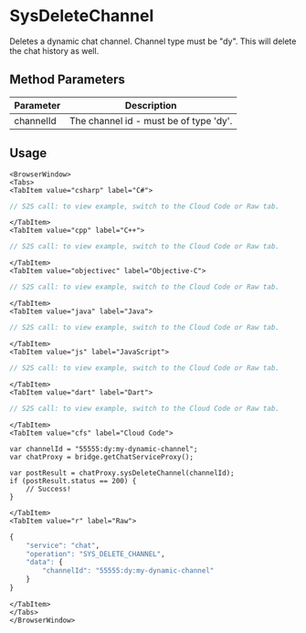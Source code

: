 # SysDeleteChannel

Deletes a dynamic chat channel. Channel type must be "dy". This will delete the chat history as well.

<PartialServop service_name="chat" operation_name="SYS_DELETE_CHANNEL" />

## Method Parameters

| Parameter | Description                            |
| --------- | -------------------------------------- |
| channelId | The channel id - must be of type 'dy'. |

## Usage

```mdx-code-block
<BrowserWindow>
<Tabs>
<TabItem value="csharp" label="C#">
```

```csharp
// S2S call: to view example, switch to the Cloud Code or Raw tab.
```

```mdx-code-block
</TabItem>
<TabItem value="cpp" label="C++">
```

```cpp
// S2S call: to view example, switch to the Cloud Code or Raw tab.
```

```mdx-code-block
</TabItem>
<TabItem value="objectivec" label="Objective-C">
```

```objectivec
// S2S call: to view example, switch to the Cloud Code or Raw tab.
```

```mdx-code-block
</TabItem>
<TabItem value="java" label="Java">
```

```java
// S2S call: to view example, switch to the Cloud Code or Raw tab.
```

```mdx-code-block
</TabItem>
<TabItem value="js" label="JavaScript">
```

```javascript
// S2S call: to view example, switch to the Cloud Code or Raw tab.
```

```mdx-code-block
</TabItem>
<TabItem value="dart" label="Dart">
```

```dart
// S2S call: to view example, switch to the Cloud Code or Raw tab.
```

```mdx-code-block
</TabItem>
<TabItem value="cfs" label="Cloud Code">
```

```cfscript
var channelId = "55555:dy:my-dynamic-channel";
var chatProxy = bridge.getChatServiceProxy();

var postResult = chatProxy.sysDeleteChannel(channelId);
if (postResult.status == 200) {
    // Success!
}
```

```mdx-code-block
</TabItem>
<TabItem value="r" label="Raw">
```

```r
{
	"service": "chat",
	"operation": "SYS_DELETE_CHANNEL",
	"data": {
		"channelId": "55555:dy:my-dynamic-channel"
	}
}
```

```mdx-code-block
</TabItem>
</Tabs>
</BrowserWindow>
```

